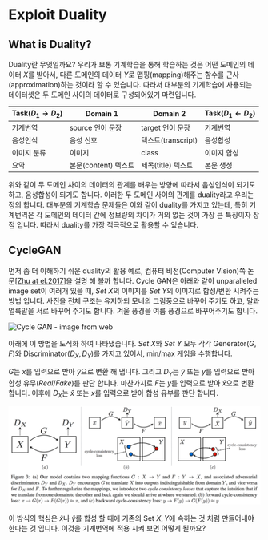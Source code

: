 # Exploit Duality

## What is Duality?

Duality란 무엇일까요? 우리가 보통 기계학습을 통해 학습하는 것은 어떤 도메인의 데이터 $X$를 받아서, 다른 도메인의 데이터 $Y$로 맵핑(mapping)해주는 함수를 근사(approximation)하는 것이라 할 수 있습니다. 따라서 대부분의 기계학습에 사용되는 데이터셋은 두 도메인 사이의 데이터로 구성되어있기 마련입니다.

| Task($D_1 \rightarrow D_2$) | Domain 1 | Domain 2 | Task($D_1 \leftarrow D_2$) |
| --- | --- | --- | --- |
| 기계번역 | source 언어 문장 | target 언어 문장 | 기계번역 |
| 음성인식 | 음성 신호 | 텍스트(transcript) | 음성합성 |
| 이미지 분류 | 이미지 | class | 이미지 합성 |
| 요약 | 본문(content) 텍스트 | 제목(title) 텍스트 | 본문 생성 |

위와 같이 두 도메인 사이의 데이터의 관계를 배우는 방향에 따라서 음성인식이 되기도 하고, 음성합성이 되기도 합니다. 이러한 두 도메인 사이의 관계를 duality라고 우리는 정의 합니다. 대부분의 기계학습 문제들은 이와 같이 duality를 가지고 있는데, 특히 기계번역은 각 도메인의 데이터 간에 정보량의 차이가 거의 없는 것이 가장 큰 특징이자 장점 입니다. 따라서 duality를 가장 적극적으로 활용할 수 있습니다.

## CycleGAN

먼저 좀 더 이해하기 쉬운 duality의 활용 예로, 컴퓨터 비전(Computer Vision)쪽 논문[\[Zhu at el.2017\]](https://arxiv.org/pdf/1703.10593.pdf)을 설명 해 볼까 합니다. Cycle GAN은 아래와 같이 unparalleled image set이 여러개 있을 때, $Set~X$의 이미지를 $Set~Y$의 이미지로 합성/변환 시켜주는 방법 입니다. 사진을 전체 구조는 유지하되 모네의 그림풍으로 바꾸어 주기도 하고, 말과 얼룩말을 서로 바꾸어 주기도 합니다. 겨울 풍경을 여름 풍경으로 바꾸어주기도 합니다.

![Cycle GAN - image from [web](https://junyanz.github.io/CycleGAN/)](https://junyanz.github.io/CycleGAN/images/teaser.jpg)

아래에 이 방법을 도식화 하여 나타냈습니다. $Set~X$와 $Set~Y$ 모두 각각 Generator($G, F$)와 Discriminator($D_X, D_Y$)를 가지고 있어서, min/max 게임을 수행합니다. 

$G$는 $x$를 입력으로 받아 $\hat{y}$으로 변환 해 냅니다. 그리고 $D_Y$는 $\hat{y}$ 또는 $y$를 입력으로 받아 합성 유무($Real/Fake$)를 판단 합니다. 마찬가지로 $F$는 $y$를 입력으로 받아 $\hat{x}$으로 변환 합니다. 이후에 $D_X$는 $\hat{x}$ 또는 $x$를 입력으로 받아 합성 유부를 판단 합니다.

![](../assets/rl-cycle-gan.png)

이 방식의 핵심은 $\hat{x}$나 $\hat{y}$를 합성 할 때에 기존의 Set $X, Y$에 속하는 것 처럼 만들어내야 한다는 것 입니다. 이것을 기계번역에 적용 시켜 보면 어떻게 될까요?
